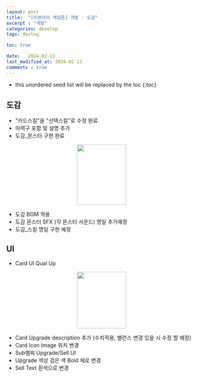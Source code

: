 ```yaml
---
layout: post
title:  "[이븐아이 게임톤] 개발 - 도감"
excerpt : "개발"
categories: develop
tags: devlog

toc: true

date:   2024-02-13
last_modified_at: 2024-02-13
comments : true
---
```

* this unordered seed list will be replaced by the toc
{:toc}

## 도감
- "카드스킬"을 "선택스킬"로 수정 완료
- 마력구 포함 및 설명 추가
- 도감_몬스터 구현 완료

<p align="center">
<img src = "https://github.com/Jinlee0206/EvenIGamethon/assets/105345909/704dc246-02c7-4fb5-9f7b-9992bd9e450b" width = "130" height = "160">
</p>

- 도감 BGM 적용
- 도감 몬스터 SFX (각 몬스터 사운드) 명일 추가예정
- 도감_스킬 명일 구현 예정

## UI
- Card UI Qual Up

<p align="center">
<img src = "https://github.com/Jinlee0206/EvenIGamethon/assets/105345909/40db493b-032d-4537-9385-9ccea4cd2bf7" width = "130" height = "150">
</p>

- Card Upgrade description 추가 (수치적용, 밸런스 변경 있을 시 수정 할 예정)
- Card Icon Image 위치 변경
- Sub햄찌 Upgrade/Sell UI
- Upgrade 색상 검은 색 Bold 체로 변경
- Sell Text 흰색으로 변경
